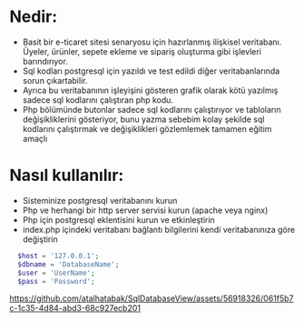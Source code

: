# Nedir:

* Basit bir e-ticaret sitesi senaryosu için hazırlanmış ilişkisel veritabanı. Üyeler, ürünler, sepete ekleme ve sipariş oluşturma gibi işlevleri barındırıyor.
* Sql kodları postgresql için yazıldı ve test edildi diğer veritabanlarında sorun çıkartabilir.
* Ayrıca bu veritabanının işleyişini gösteren grafik olarak kötü yazılmış sadece sql kodlarını çalıştıran php kodu.
* Php bölümünde butonlar sadece sql kodlarını çalıştırıyor ve tabloların değişikliklerini gösteriyor, bunu yazma sebebim kolay şekilde sql kodlarını çalıştırmak ve değişiklikleri gözlemlemek tamamen eğitim amaçlı

# Nasıl kullanılır:
* Sisteminize postgresql veritabanını kurun
* Php ve herhangi bir http server servisi kurun (apache veya nginx)
* Php için postgresql eklentisini kurun ve etkinleştirin
* index.php içindeki veritabanı bağlantı bilgilerini kendi veritabanınıza göre değiştirin

```php
  $host = '127.0.0.1';
  $dbname = 'DatabaseName';
  $user = 'UserName';
  $pass = 'Password';
```


https://github.com/atalhatabak/SqlDatabaseView/assets/56918326/061f5b7c-1c35-4d84-abd3-68c927ecb201

